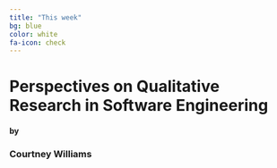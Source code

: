 ```yaml
---
title: "This week"
bg: blue
color: white
fa-icon: check
---
```


# Perspectives on Qualitative Research in Software Engineering

#### by

### Courtney Williams
